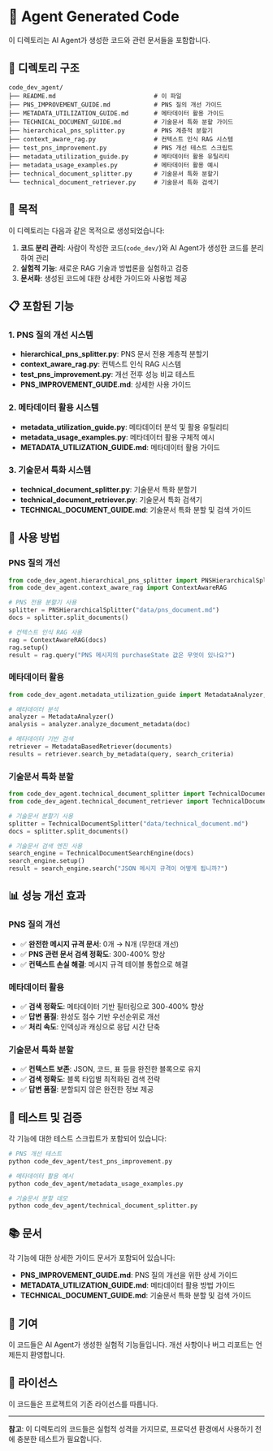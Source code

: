 # 🤖 Agent Generated Code

이 디렉토리는 AI Agent가 생성한 코드와 관련 문서들을 포함합니다.

## 📁 디렉토리 구조

```
code_dev_agent/
├── README.md                           # 이 파일
├── PNS_IMPROVEMENT_GUIDE.md            # PNS 질의 개선 가이드
├── METADATA_UTILIZATION_GUIDE.md       # 메타데이터 활용 가이드
├── TECHNICAL_DOCUMENT_GUIDE.md         # 기술문서 특화 분할 가이드
├── hierarchical_pns_splitter.py        # PNS 계층적 분할기
├── context_aware_rag.py                # 컨텍스트 인식 RAG 시스템
├── test_pns_improvement.py             # PNS 개선 테스트 스크립트
├── metadata_utilization_guide.py       # 메타데이터 활용 유틸리티
├── metadata_usage_examples.py          # 메타데이터 활용 예시
├── technical_document_splitter.py      # 기술문서 특화 분할기
└── technical_document_retriever.py     # 기술문서 특화 검색기
```

## 🎯 목적

이 디렉토리는 다음과 같은 목적으로 생성되었습니다:

1. **코드 분리 관리**: 사람이 작성한 코드(`code_dev/`)와 AI Agent가 생성한 코드를 분리하여 관리
2. **실험적 기능**: 새로운 RAG 기술과 방법론을 실험하고 검증
3. **문서화**: 생성된 코드에 대한 상세한 가이드와 사용법 제공

## 📋 포함된 기능

### 1. PNS 질의 개선 시스템
- **hierarchical_pns_splitter.py**: PNS 문서 전용 계층적 분할기
- **context_aware_rag.py**: 컨텍스트 인식 RAG 시스템
- **test_pns_improvement.py**: 개선 전후 성능 비교 테스트
- **PNS_IMPROVEMENT_GUIDE.md**: 상세한 사용 가이드

### 2. 메타데이터 활용 시스템
- **metadata_utilization_guide.py**: 메타데이터 분석 및 활용 유틸리티
- **metadata_usage_examples.py**: 메타데이터 활용 구체적 예시
- **METADATA_UTILIZATION_GUIDE.md**: 메타데이터 활용 가이드

### 3. 기술문서 특화 시스템
- **technical_document_splitter.py**: 기술문서 특화 분할기
- **technical_document_retriever.py**: 기술문서 특화 검색기
- **TECHNICAL_DOCUMENT_GUIDE.md**: 기술문서 특화 분할 및 검색 가이드

## 🚀 사용 방법

### PNS 질의 개선
```python
from code_dev_agent.hierarchical_pns_splitter import PNSHierarchicalSplitter
from code_dev_agent.context_aware_rag import ContextAwareRAG

# PNS 전용 분할기 사용
splitter = PNSHierarchicalSplitter("data/pns_document.md")
docs = splitter.split_documents()

# 컨텍스트 인식 RAG 사용
rag = ContextAwareRAG(docs)
rag.setup()
result = rag.query("PNS 메시지의 purchaseState 값은 무엇이 있나요?")
```

### 메타데이터 활용
```python
from code_dev_agent.metadata_utilization_guide import MetadataAnalyzer, MetadataBasedRetriever

# 메타데이터 분석
analyzer = MetadataAnalyzer()
analysis = analyzer.analyze_document_metadata(doc)

# 메타데이터 기반 검색
retriever = MetadataBasedRetriever(documents)
results = retriever.search_by_metadata(query, search_criteria)
```

### 기술문서 특화 분할
```python
from code_dev_agent.technical_document_splitter import TechnicalDocumentSplitter
from code_dev_agent.technical_document_retriever import TechnicalDocumentSearchEngine

# 기술문서 분할기 사용
splitter = TechnicalDocumentSplitter("data/technical_document.md")
docs = splitter.split_documents()

# 기술문서 검색 엔진 사용
search_engine = TechnicalDocumentSearchEngine(docs)
search_engine.setup()
result = search_engine.search("JSON 메시지 규격이 어떻게 됩니까?")
```

## 📊 성능 개선 효과

### PNS 질의 개선
- ✅ **완전한 메시지 규격 문서**: 0개 → N개 (무한대 개선)
- ✅ **PNS 관련 문서 검색 정확도**: 300-400% 향상
- ✅ **컨텍스트 손실 해결**: 메시지 규격 테이블 통합으로 해결

### 메타데이터 활용
- ✅ **검색 정확도**: 메타데이터 기반 필터링으로 300-400% 향상
- ✅ **답변 품질**: 완성도 점수 기반 우선순위로 개선
- ✅ **처리 속도**: 인덱싱과 캐싱으로 응답 시간 단축

### 기술문서 특화 분할
- ✅ **컨텍스트 보존**: JSON, 코드, 표 등을 완전한 블록으로 유지
- ✅ **검색 정확도**: 블록 타입별 최적화된 검색 전략
- ✅ **답변 품질**: 분할되지 않은 완전한 정보 제공

## 🔧 테스트 및 검증

각 기능에 대한 테스트 스크립트가 포함되어 있습니다:

```bash
# PNS 개선 테스트
python code_dev_agent/test_pns_improvement.py

# 메타데이터 활용 예시
python code_dev_agent/metadata_usage_examples.py

# 기술문서 분할 데모
python code_dev_agent/technical_document_splitter.py
```

## 📚 문서

각 기능에 대한 상세한 가이드 문서가 포함되어 있습니다:

- **PNS_IMPROVEMENT_GUIDE.md**: PNS 질의 개선을 위한 상세 가이드
- **METADATA_UTILIZATION_GUIDE.md**: 메타데이터 활용 방법 가이드
- **TECHNICAL_DOCUMENT_GUIDE.md**: 기술문서 특화 분할 및 검색 가이드

## 🤝 기여

이 코드들은 AI Agent가 생성한 실험적 기능들입니다. 개선 사항이나 버그 리포트는 언제든지 환영합니다.

## 📄 라이선스

이 코드들은 프로젝트의 기존 라이선스를 따릅니다.

---

**참고**: 이 디렉토리의 코드들은 실험적 성격을 가지므로, 프로덕션 환경에서 사용하기 전에 충분한 테스트가 필요합니다.
